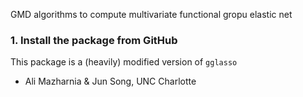 GMD algorithms to compute multivariate functional gropu elastic net

### 1. Install the package from GitHub 
This package is a (heavily) modified version of ``gglasso``



- Ali Mazharnia & Jun Song, UNC Charlotte
